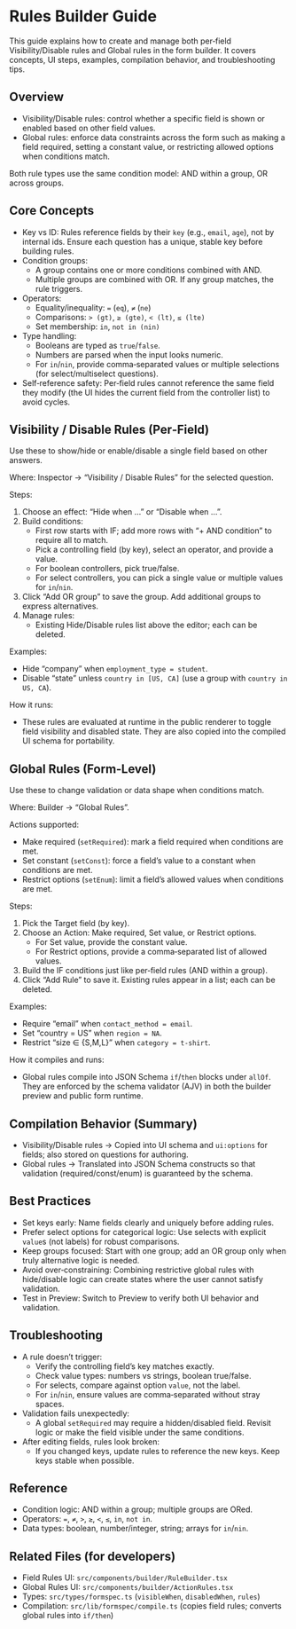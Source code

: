 # Rules Builder Guide

This guide explains how to create and manage both per‑field Visibility/Disable rules and Global rules in the form builder. It covers concepts, UI steps, examples, compilation behavior, and troubleshooting tips.

## Overview

- Visibility/Disable rules: control whether a specific field is shown or enabled based on other field values.
- Global rules: enforce data constraints across the form such as making a field required, setting a constant value, or restricting allowed options when conditions match.

Both rule types use the same condition model: AND within a group, OR across groups.

## Core Concepts

- Key vs ID: Rules reference fields by their `key` (e.g., `email`, `age`), not by internal ids. Ensure each question has a unique, stable key before building rules.
- Condition groups:
  - A group contains one or more conditions combined with AND.
  - Multiple groups are combined with OR. If any group matches, the rule triggers.
- Operators:
  - Equality/inequality: `=` (`eq`), `≠` (`ne`)
  - Comparisons: `> (gt)`, `≥ (gte)`, `< (lt)`, `≤ (lte)`
  - Set membership: `in`, `not in (nin)`
- Type handling:
  - Booleans are typed as `true`/`false`.
  - Numbers are parsed when the input looks numeric.
  - For `in`/`nin`, provide comma‑separated values or multiple selections (for select/multiselect questions).
- Self‑reference safety: Per‑field rules cannot reference the same field they modify (the UI hides the current field from the controller list) to avoid cycles.

## Visibility / Disable Rules (Per‑Field)

Use these to show/hide or enable/disable a single field based on other answers.

Where: Inspector → “Visibility / Disable Rules” for the selected question.

Steps:
1) Choose an effect: “Hide when …” or “Disable when …”.
2) Build conditions:
   - First row starts with IF; add more rows with “+ AND condition” to require all to match.
   - Pick a controlling field (by key), select an operator, and provide a value.
   - For boolean controllers, pick true/false.
   - For select controllers, you can pick a single value or multiple values for `in`/`nin`.
3) Click “Add OR group” to save the group. Add additional groups to express alternatives.
4) Manage rules:
   - Existing Hide/Disable rules list above the editor; each can be deleted.

Examples:
- Hide “company” when `employment_type = student`.
- Disable “state” unless `country in [US, CA]` (use a group with `country in US, CA`).

How it runs:
- These rules are evaluated at runtime in the public renderer to toggle field visibility and disabled state. They are also copied into the compiled UI schema for portability.

## Global Rules (Form‑Level)

Use these to change validation or data shape when conditions match.

Where: Builder → “Global Rules”.

Actions supported:
- Make required (`setRequired`): mark a field required when conditions are met.
- Set constant (`setConst`): force a field’s value to a constant when conditions are met.
- Restrict options (`setEnum`): limit a field’s allowed values when conditions are met.

Steps:
1) Pick the Target field (by key).
2) Choose an Action: Make required, Set value, or Restrict options.
   - For Set value, provide the constant value.
   - For Restrict options, provide a comma‑separated list of allowed values.
3) Build the IF conditions just like per‑field rules (AND within a group).
4) Click “Add Rule” to save it. Existing rules appear in a list; each can be deleted.

Examples:
- Require “email” when `contact_method = email`.
- Set “country = US” when `region = NA`.
- Restrict “size ∈ {S,M,L}” when `category = t-shirt`.

How it compiles and runs:
- Global rules compile into JSON Schema `if`/`then` blocks under `allOf`. They are enforced by the schema validator (AJV) in both the builder preview and public form runtime.

## Compilation Behavior (Summary)

- Visibility/Disable rules → Copied into UI schema and `ui:options` for fields; also stored on questions for authoring.
- Global rules → Translated into JSON Schema constructs so that validation (required/const/enum) is guaranteed by the schema.

## Best Practices

- Set keys early: Name fields clearly and uniquely before adding rules.
- Prefer select options for categorical logic: Use selects with explicit `value`s (not labels) for robust comparisons.
- Keep groups focused: Start with one group; add an OR group only when truly alternative logic is needed.
- Avoid over‑constraining: Combining restrictive global rules with hide/disable logic can create states where the user cannot satisfy validation.
- Test in Preview: Switch to Preview to verify both UI behavior and validation.

## Troubleshooting

- A rule doesn’t trigger:
  - Verify the controlling field’s key matches exactly.
  - Check value types: numbers vs strings, boolean true/false.
  - For selects, compare against option `value`, not the label.
  - For `in`/`nin`, ensure values are comma‑separated without stray spaces.
- Validation fails unexpectedly:
  - A global `setRequired` may require a hidden/disabled field. Revisit logic or make the field visible under the same conditions.
- After editing fields, rules look broken:
  - If you changed keys, update rules to reference the new keys. Keep keys stable when possible.

## Reference

- Condition logic: AND within a group; multiple groups are ORed.
- Operators: `=`, `≠`, `>`, `≥`, `<`, `≤`, `in`, `not in`.
- Data types: boolean, number/integer, string; arrays for `in`/`nin`.

## Related Files (for developers)

- Field Rules UI: `src/components/builder/RuleBuilder.tsx`
- Global Rules UI: `src/components/builder/ActionRules.tsx`
- Types: `src/types/formspec.ts` (`visibleWhen`, `disabledWhen`, `rules`)
- Compilation: `src/lib/formspec/compile.ts` (copies field rules; converts global rules into `if/then`) 
